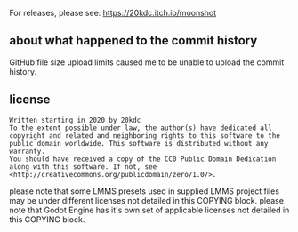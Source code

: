 For releases, please see: https://20kdc.itch.io/moonshot

## about what happened to the commit history

GitHub file size upload limits caused me to be unable to upload the commit history.

## license

```
Written starting in 2020 by 20kdc
To the extent possible under law, the author(s) have dedicated all copyright and related and neighboring rights to this software to the public domain worldwide. This software is distributed without any warranty.
You should have received a copy of the CC0 Public Domain Dedication along with this software. If not, see <http://creativecommons.org/publicdomain/zero/1.0/>.
```

please note that some LMMS presets used in supplied LMMS project files may be under different licenses not detailed in this COPYING block.
please note that Godot Engine has it's own set of applicable licenses not detailed in this COPYING block.
